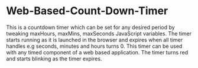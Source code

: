 # Web-Based-Count-Down-Timer
This is a countdown timer which can be set for any desired period by tweaking maxHours, maxMins, maxSeconds JavaScript variables. The timer starts running as it is launched in the  browser and expires when all timer handles e.g seconds, minutes and hours turns 0. 
This timer can be used with any timed component of a web based application.
The timer turns red and starts blinking as the timer expires.
